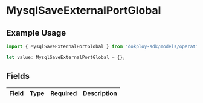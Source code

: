 # MysqlSaveExternalPortGlobal

## Example Usage

```typescript
import { MysqlSaveExternalPortGlobal } from "dokploy-sdk/models/operations";

let value: MysqlSaveExternalPortGlobal = {};
```

## Fields

| Field       | Type        | Required    | Description |
| ----------- | ----------- | ----------- | ----------- |